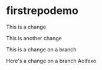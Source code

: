 # firstrepodemo

This is a change

This is another change 

This is a change on a branch

Here's a change on a branch
Aoifexo